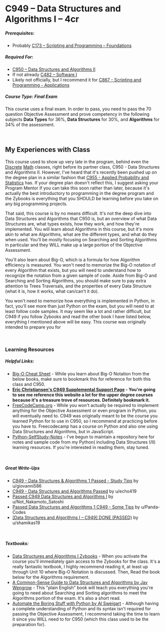 # C949 – Data Structures and Algorithms I – 4cr
<h5>Prerequisites:</h5>
<ul>
<li>Probably <a href="https://github.com/Krautpaddy/myBSCS-Classes-Notes/blob/main/C173.md">C173 – Scripting and Programming – Foundations</a></li>
</ul>

<h5>Required For:</h5>
<ul>
<li><a href="https://github.com/Krautpaddy/myBSCS-Classes-Notes/blob/main/C950.md">C950 – Data Structures and Algorithms II</a></li>
  <li>If not already <a href="https://github.com/Krautpaddy/myBSCS-Classes-Notes/blob/main/C482.md">C482 – Software I</a></li>
  <li>Likely not officially, but I recommend it for <a href="https://github.com/Krautpaddy/myBSCS-Classes-Notes/blob/main/C867.md">C867 - Scripting and Programming - Applications</a></li>
</ul>

<h5><b>Course Type:</b> Final Exam</h5>
<p>This course uses a final exam. In order to pass, you need to pass the 70 question Objective Assessment and prove competency in the following subjects <b>Data Types</b> for 36%, <b>Data Structures</b> for 30%, and <b>Algorithms</b> for 34% of the assessment.</p> 


<br />

<h2>My Experiences with Class</h2>
<p>This course used to show up very late in the program, behind even the <a href="https://github.com/Krautpaddy/myBSCS-Classes-Notes/blob/main/C959.md">Discrete</a> <a href="https://github.com/Krautpaddy/myBSCS-Classes-Notes/blob/main/C960.md">Math</a> classes, right before its partner class, C950 - Data Structures and Algorithms II. However, I've heard that it's recently been pushed up on the degree plan in a similar fashion that <a href="https://github.com/Krautpaddy/myBSCS-Classes-Notes/blob/main/C955.md">C955 - Applied Probability and Statistics</a> has. If your degree plan doesn't reflect this, I suggest asking your Program Mentor if you can take this soon rather than later, because it's actually the best introductory to programming in the degree program and the Zybooks is everything that you SHOULD be learning before you take on any big programming projects.</p>
<p>That said, this course is by no means difficult. It's not the deep dive into Data Structures and Algorithms that C950 is, but an overview of what Data Structures are, what types exists, how they work, and how they're implemented. You will learn about Algorithms in this course, but it's more akin to what are Algorithms, what are the different types, and what do they when used. You'll be mostly focusing on Searching and Sorting Algorithms in particular and they WILL make up a large portion of the Objective Assessment.</p>
<p>You'll also learn about Big-O, which is a formula for how Algorithm efficiency is measured. You won't need to memorize the Big-O notation of every Algorithm that exists, but you will need to understand how to recognize the notation from a given sample of code. Aside from Big-O and Searching and Sorting Algorithms, you should make sure to pay extra attention to Trees Traversals, and the properties of every Data Structure (what it is, how it works, what can/can't it do).</p>
<p>You won't need to memorize how everything is implemented in Python, in fact, you'll see more than just Python on the exam, but you will need to at least follow code samples. It may seem like a lot and rather difficult, but C949 if you follow Zybooks and read the other book I have listed below, everything I mentioned above will be easy. This course was originally intended to prepare you for  </p>

<br />

<h3>Learning Resources</h3>

<h5>Helpful Links:</h5>
<ul>
  <li><a href="https://www.bigocheatsheet.com/">Big-O Cheat Sheet</a> - While you learn about Big-O Notation from the below books, make sure to bookmark this for reference for both this class and C950.</li>
  <li><b><a href="https://sites.google.com/wgu.edu/eric-christiansen/home/C949?authuser=0">Eric Christiansen's C949 Supplemental Support Page</a> - You're going to see me reference this website a lot for the upper degree courses because it's a treasure trove of resources. Definitely bookmark it.</b></li>
  <li><a href="https://www.freecodecamp.org/learn">FreeCodeCamp.org</a> - While you won't actually be required to implement anything for the Objective Assessment or even program in Python, you will eventually need to. C949 was originally meant to be the course you learned Python for to use in C950, so I recommend at practicing before you have to. Freecodecamp has a course on Python and also one using Data Structures and Algorithms, but in JavaScript.</li>
    <li><a href="https://github.com/Krautpaddy/Python-SelfStudy-Notes">Python-SelfStudy-Notes</a> - I've begun to maintain a repository here for notes and sample code from my Python( including Data Structures I/II) learning resources. If you're interested in reading them, stay tuned.</li>
</ul>

<br />

<h5>Great Write-Ups</h5>
<ul>
  <li><a href="https://www.reddit.com/r/WGU_CompSci/comments/gdmano/c949_data_structures_algorithms_1_passed_study/">C949 - Data Structures & Algorithms 1 Passed - Study Tips</a> by u/giovanni586</li>
  <li><a href="https://www.reddit.com/r/WGU_CompSci/comments/binqm5/c949_data_structures_and_algorithms_passed/">C949 - Data Structures and Algorithms Passed</a> by u/echo419</li>
  <li><a href="https://www.reddit.com/r/WGU_CompSci/comments/iu5ai1/passed_c949_data_structures_and_algorithms_i/">Passed C949 Data Structures and Algorithms I</a> by u/Not_Nakamoto_Satoshi</li>
  <li><a href="https://www.reddit.com/r/WGU_CompSci/comments/l09aky/passed_data_structures_and_algorithms_1_c949_some/">Passed Data Structures and Algorithms 1 C949 - Some Tips</a> by u/Panda-Codes</li>
  <li><a href="https://www.reddit.com/r/WGU/comments/le99z7/data_structures_and_algorithms_i_c949_done_passed/">[Data Structures and Algorithms I – C949] DONE (PASSED)</a> by u/shamikas19</li>
</ul>

<br />

<h5>Textbooks:</h5>
<ul>
  <li><a href="https://lrps.wgu.edu/provision/142888143">Data Structures and Algorithms I Zybooks</a> - When you activate the course you'll immediately gain access to the Zybooks for the class. It's a really fantastic textbook, I highly recommend reading it, at least up through Unit 10 where Big-O Notation is discussed. Then, Read the book below for the Algorithms requirement.</li>
<li><a href="https://www.oreilly.com/library/view/a-common-sense-guide/9781680502794/">A Common-Sense Guide to Data Structures and Algorithms by Jay Wengrow</a> - This "plain English" book will teach you everything you're going to need about Searching and Sorting algorithms to meet the Algorithms portion of the exam. It's also a short read.</li>
  <li><a href="https://automatetheboringstuff.com/">Automate the Boring Stuff with Python by Al Sweigart</a> - Although having a complete understanding of Python and its syntax isn't required for passing the Objective Assessment, I recommend taking the time to learn it since you WILL need to for C950 (which this class used to be the preparation for).</li>
</ul>
